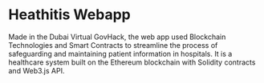 # Heathitis Webapp

Made in the Dubai Virtual GovHack, the web app used Blockchain Technologies and Smart Contracts to streamline the process of safeguarding and maintaining patient information in hospitals. It is a healthcare system built on the Ethereum blockchain with Solidity contracts and Web3.js API.
